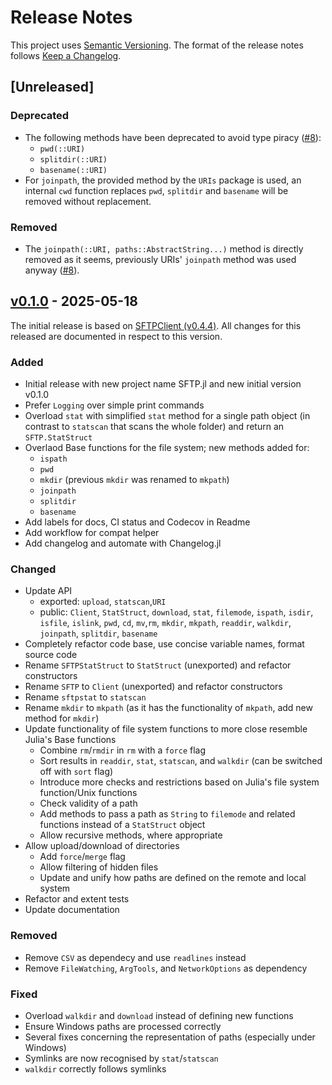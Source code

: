 # Release Notes

This project uses [Semantic Versioning](https://semver.org/spec/v2.0.0.html).
The format of the release notes follows [Keep a Changelog](https://keepachangelog.com/en/1.0.0/).

## [Unreleased]

### Deprecated

- The following methods have been deprecated to avoid type piracy ([#8]):
  - `pwd(::URI)`
  - `splitdir(::URI)`
  - `basename(::URI)`
- For `joinpath`, the provided method by the `URIs` package is used, an internal `cwd` function
  replaces `pwd`, `splitdir` and `basename` will be removed without replacement.

### Removed

- The `joinpath(::URI, paths::AbstractString...)` method is directly removed as it seems,
  previously URIs' `joinpath` method was used anyway ([#8]).

## [v0.1.0] - 2025-05-18

The initial release is based on [SFTPClient (v0.4.4)](https://github.com/stensmo/SFTPClient.jl/releases/tag/0.4.4).
All changes for this released are documented in respect to this version.

### Added

- Initial release with new project name SFTP.jl and new initial version v0.1.0
- Prefer `Logging` over simple print commands
- Overload `stat` with simplified `stat` method for a single path object
  (in contrast to `statscan` that scans the whole folder) and return an `SFTP.StatStruct`
- Overlaod Base functions for the file system; new methods added for:
  - `ispath`
  - `pwd`
  - `mkdir` (previous `mkdir` was renamed to `mkpath`)
  - `joinpath`
  - `splitdir`
  - `basename`
- Add labels for docs, CI status and Codecov in Readme
- Add workflow for compat helper
- Add changelog and automate with Changelog.jl

### Changed

- Update API
  - exported: `upload`, `statscan`,`URI`
  - public: `Client`, `StatStruct`, `download`, `stat`, `filemode`, `ispath`,
    `isdir`, `isfile`, `islink`, `pwd`, `cd`, `mv`,`rm`, `mkdir`, `mkpath`, 
    `readdir`, `walkdir`, `joinpath`, `splitdir`, `basename`
- Completely refactor code base, use concise variable names, format source code
- Rename `SFTPStatStruct` to `StatStruct` (unexported) and refactor constructors
- Rename `SFTP` to `Client` (unexported) and refactor constructors
- Rename `sftpstat` to `statscan`
- Rename `mkdir` to `mkpath` (as it has the functionality of `mkpath`, add new method for `mkdir`)
- Update functionality of file system functions to more close resemble Julia's Base functions
  - Combine `rm`/`rmdir` in `rm` with a `force` flag
  - Sort results in `readdir`, `stat`, `statscan`, and `walkdir` (can be switched off with `sort`
    flag)
  - Introduce more checks and restrictions based on Julia's file system function/Unix functions
  - Check validity of a path
  - Add methods to pass a path as `String` to `filemode` and related functions instead of 
    a `StatStruct` object
  - Allow recursive methods, where appropriate
- Allow upload/download of directories
  - Add `force`/`merge` flag
  - Allow filtering of hidden files
  - Update and unify how paths are defined on the remote and local system
- Refactor and extent tests
- Update documentation

### Removed

- Remove `CSV` as dependecy and use `readlines` instead
- Remove `FileWatching`, `ArgTools`, and `NetworkOptions` as dependency

### Fixed

- Overload `walkdir` and `download` instead of defining new functions
- Ensure Windows paths are processed correctly
- Several fixes concerning the representation of paths (especially under Windows)
- Symlinks are now recognised by `stat`/`statscan`
- `walkdir` correctly follows symlinks


<!-- Links generated by Changelog.jl -->

[v0.1.0]: https://github.com/LIM-AeroCloud/SFTP.jl/releases/tag/v0.1.0
[#8]: https://github.com/LIM-AeroCloud/SFTP.jl/issues/8
